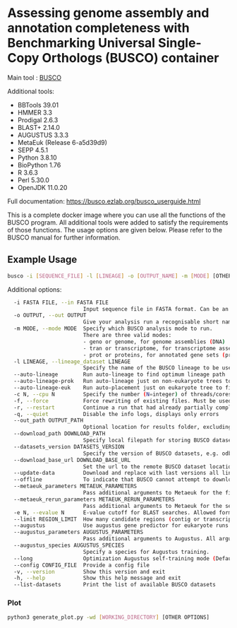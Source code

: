 # Assessing genome assembly and annotation completeness with Benchmarking Universal Single-Copy Orthologs (BUSCO) container

Main tool : [BUSCO](https://gitlab.com/ezlab/busco/)

Additional tools:
- BBTools 39.01
- HMMER 3.3
- Prodigal 2.6.3
- BLAST+ 2.14.0
- AUGUSTUS 3.3.3
- MetaEuk (Release 6-a5d39d9)
- SEPP 4.5.1
- Python 3.8.10
- BioPython 1.76
- R 3.6.3
- Perl 5.30.0
- OpenJDK 11.0.20

Full documentation: https://busco.ezlab.org/busco_userguide.html

This is a complete docker image where you can use all the functions of the BUSCO program. All additional tools were added to satisfy the requirements of those functions. The usage options are given below. Please refer to the BUSCO manual for further information. 

## Example Usage
```bash
busco -i [SEQUENCE_FILE] -l [LINEAGE] -o [OUTPUT_NAME] -m [MODE] [OTHER OPTIONS]
```
Additional options:
```bash
  -i FASTA FILE, --in FASTA FILE
                        Input sequence file in FASTA format. Can be an assembled genome or transcriptome (DNA), or protein sequences from an annotated gene set.
  -o OUTPUT, --out OUTPUT
                        Give your analysis run a recognisable short name. Output folders and files will be labelled with this name. WARNING: do not provide a path
  -m MODE, --mode MODE  Specify which BUSCO analysis mode to run.
                        There are three valid modes:
                        - geno or genome, for genome assemblies (DNA)
                        - tran or transcriptome, for transcriptome assemblies (DNA)
                        - prot or proteins, for annotated gene sets (protein)
  -l LINEAGE, --lineage_dataset LINEAGE
                        Specify the name of the BUSCO lineage to be used.
  --auto-lineage        Run auto-lineage to find optimum lineage path
  --auto-lineage-prok   Run auto-lineage just on non-eukaryote trees to find optimum lineage path
  --auto-lineage-euk    Run auto-placement just on eukaryote tree to find optimum lineage path
  -c N, --cpu N         Specify the number (N=integer) of threads/cores to use.
  -f, --force           Force rewriting of existing files. Must be used when output files with the provided name already exist.
  -r, --restart         Continue a run that had already partially completed.
  -q, --quiet           Disable the info logs, displays only errors
  --out_path OUTPUT_PATH
                        Optional location for results folder, excluding results folder name. Default is current working directory.
  --download_path DOWNLOAD_PATH
                        Specify local filepath for storing BUSCO dataset downloads
  --datasets_version DATASETS_VERSION
                        Specify the version of BUSCO datasets, e.g. odb10
  --download_base_url DOWNLOAD_BASE_URL
                        Set the url to the remote BUSCO dataset location
  --update-data         Download and replace with last versions all lineages datasets and files necessary to their automated selection
  --offline             To indicate that BUSCO cannot attempt to download files
  --metaeuk_parameters METAEUK_PARAMETERS
                        Pass additional arguments to Metaeuk for the first run. All arguments should be contained within a single pair of quotation marks, separated by commas. E.g. "--param1=1,--param2=2"
  --metaeuk_rerun_parameters METAEUK_RERUN_PARAMETERS
                        Pass additional arguments to Metaeuk for the second run. All arguments should be contained within a single pair of quotation marks, separated by commas. E.g. "--param1=1,--param2=2"
  -e N, --evalue N      E-value cutoff for BLAST searches. Allowed formats, 0.001 or 1e-03 (Default: 1e-03)
  --limit REGION_LIMIT  How many candidate regions (contig or transcript) to consider per BUSCO (default: 3)
  --augustus            Use augustus gene predictor for eukaryote runs
  --augustus_parameters AUGUSTUS_PARAMETERS
                        Pass additional arguments to Augustus. All arguments should be contained within a single pair of quotation marks, separated by commas. E.g. "--param1=1,--param2=2"
  --augustus_species AUGUSTUS_SPECIES
                        Specify a species for Augustus training.
  --long                Optimization Augustus self-training mode (Default: Off); adds considerably to the run time, but can improve results for some non-model organisms
  --config CONFIG_FILE  Provide a config file
  -v, --version         Show this version and exit
  -h, --help            Show this help message and exit
  --list-datasets       Print the list of available BUSCO datasets
```
### Plot
```bash
python3 generate_plot.py -wd [WORKING_DIRECTORY] [OTHER OPTIONS]
```
